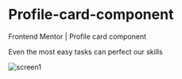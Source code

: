 # Profile-card-component
Frontend Mentor | Profile card component

Even the most easy tasks can perfect our skills

![screen1](https://user-images.githubusercontent.com/120993792/231284100-67847ecb-aa41-4035-a7d1-c1974e1c9f27.png)

